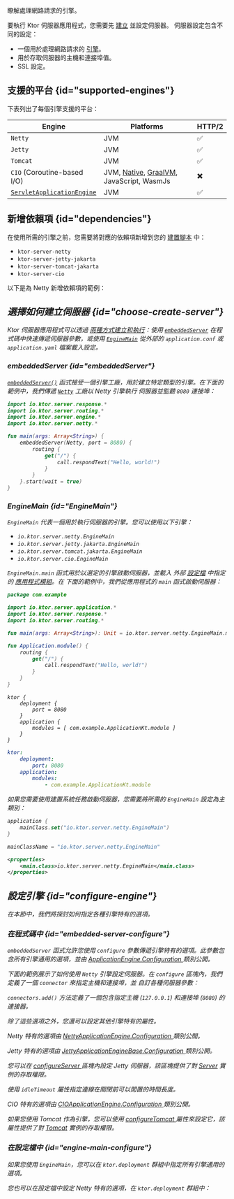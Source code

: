 [//]: # (title: 伺服器引擎)

<show-structure for="chapter" depth="3"/>

<link-summary>
瞭解處理網路請求的引擎。
</link-summary>

要執行 Ktor 伺服器應用程式，您需要先 [建立](server-create-and-configure.topic) 並設定伺服器。
伺服器設定包含不同的設定：

- 一個用於處理網路請求的 [引擎](#supported-engines)。
- 用於存取伺服器的主機和連接埠值。
- SSL 設定。

## 支援的平台 {id="supported-engines"}

下表列出了每個引擎支援的平台：

| Engine                                    | Platforms                                                                  | HTTP/2 |
|-------------------------------------------|----------------------------------------------------------------------------|--------|
| `Netty`                                   | JVM                                                                        | ✅      |
| `Jetty`                                   | JVM                                                                        | ✅      |
| `Tomcat`                                  | JVM                                                                        | ✅      |
| `CIO` (Coroutine-based I/O)               | JVM, [Native](server-native.md), [GraalVM](graalvm.md), JavaScript, WasmJs | ✖️     |
| [`ServletApplicationEngine`](server-war.md) | JVM                                                                        | ✅      |

## 新增依賴項 {id="dependencies"}

在使用所需的引擎之前，您需要將對應的依賴項新增到您的 [建置腳本](server-dependencies.topic) 中：

*   `ktor-server-netty`
*   `ktor-server-jetty-jakarta`
*   `ktor-server-tomcat-jakarta`
*   `ktor-server-cio`

以下是為 Netty 新增依賴項的範例：

<var name="artifact_name" value="ktor-server-netty"/>
<Tabs group="languages">
    <TabItem title="Gradle (Kotlin)" group-key="kotlin">
        <code-block lang="Kotlin" code="            implementation(&quot;io.ktor:%artifact_name%:$ktor_version&quot;)"/>
    </TabItem>
    <TabItem title="Gradle (Groovy)" group-key="groovy">
        <code-block lang="Groovy" code="            implementation &quot;io.ktor:%artifact_name%:$ktor_version&quot;"/>
    </TabItem>
    <TabItem title="Maven" group-key="maven">
        <code-block lang="XML" code="            &lt;dependency&gt;&#10;                &lt;groupId&gt;io.ktor&lt;/groupId&gt;&#10;                &lt;artifactId&gt;%artifact_name%-jvm&lt;/artifactId&gt;&#10;                &lt;version&gt;${ktor_version}&lt;/version&gt;&#10;            &lt;/dependency&gt;"/>
    </TabItem>
</Tabs>

## 選擇如何建立伺服器 {id="choose-create-server"}

Ktor 伺服器應用程式可以透過 [兩種方式建立和執行](server-create-and-configure.topic#embedded)：使用
[`embeddedServer`](#embeddedServer) 在程式碼中快速傳遞伺服器參數，或使用 [`EngineMain`](#EngineMain) 從外部的 `application.conf` 或 `application.yaml` 檔案載入設定。

### embeddedServer {id="embeddedServer"}

[`embeddedServer()`](https://api.ktor.io/ktor-server/ktor-server-core/io.ktor.server.engine/embedded-server.html)
函式接受一個引擎工廠，用於建立特定類型的引擎。在下面的範例中，我們傳遞
[`Netty`](https://api.ktor.io/ktor-server/ktor-server-netty/io.ktor.server.netty/-netty/index.html) 工廠以 Netty 引擎執行
伺服器並監聽 `8080` 連接埠：

```kotlin
import io.ktor.server.response.*
import io.ktor.server.routing.*
import io.ktor.server.engine.*
import io.ktor.server.netty.*

fun main(args: Array<String>) {
    embeddedServer(Netty, port = 8080) {
        routing {
            get("/") {
                call.respondText("Hello, world!")
            }
        }
    }.start(wait = true)
}
```

### EngineMain {id="EngineMain"}

`EngineMain` 代表一個用於執行伺服器的引擎。您可以使用以下引擎：

*   `io.ktor.server.netty.EngineMain`
*   `io.ktor.server.jetty.jakarta.EngineMain`
*   `io.ktor.server.tomcat.jakarta.EngineMain`
*   `io.ktor.server.cio.EngineMain`

`EngineMain.main` 函式用於以選定的引擎啟動伺服器，並載入
外部 [設定檔](server-configuration-file.topic) 中指定的 [應用程式模組](server-modules.md)。在
下面的範例中，我們從應用程式的 `main` 函式啟動伺服器：

<Tabs>
<TabItem title="Application.kt">

```kotlin
package com.example

import io.ktor.server.application.*
import io.ktor.server.response.*
import io.ktor.server.routing.*

fun main(args: Array<String>): Unit = io.ktor.server.netty.EngineMain.main(args)

fun Application.module() {
    routing {
        get("/") {
            call.respondText("Hello, world!")
        }
    }
}

```

</TabItem>

<TabItem title="application.conf">

```shell
ktor {
    deployment {
        port = 8080
    }
    application {
        modules = [ com.example.ApplicationKt.module ]
    }
}
```

</TabItem>

<TabItem title="application.yaml">

```yaml
ktor:
    deployment:
        port: 8080
    application:
        modules:
            - com.example.ApplicationKt.module
```

</TabItem>
</Tabs>

如果您需要使用建置系統任務啟動伺服器，您需要將所需的 `EngineMain` 設定為主類別：

<Tabs group="languages" id="main-class-set-engine-main">
<TabItem title="Gradle (Kotlin)" group-key="kotlin">

```kotlin
application {
    mainClass.set("io.ktor.server.netty.EngineMain")
}
```

</TabItem>
<TabItem title="Gradle (Groovy)" group-key="groovy">

```groovy
mainClassName = "io.ktor.server.netty.EngineMain"
```

</TabItem>
<TabItem title="Maven" group-key="maven">

```xml
<properties>
    <main.class>io.ktor.server.netty.EngineMain</main.class>
</properties>
```

</TabItem>
</Tabs>

## 設定引擎 {id="configure-engine"}

在本節中，我們將探討如何指定各種引擎特有的選項。

### 在程式碼中 {id="embedded-server-configure"}

<p>
    <code>embeddedServer</code> 函式允許您使用 <code>configure</code> 參數傳遞引擎特有的選項。此參數包含所有引擎通用的選項，並由
    <a href="https://api.ktor.io/ktor-server/ktor-server-core/io.ktor.server.engine/-application-engine/-configuration/index.html">
        ApplicationEngine.Configuration
    </a>
    類別公開。
</p>
<p>
    下面的範例展示了如何使用 <code>Netty</code> 引擎設定伺服器。在 <code>configure</code> 區塊內，我們定義了一個 <code>connector</code> 來指定主機和連接埠，並
    自訂各種伺服器參數：
</p>
<code-block lang="kotlin" code="import io.ktor.server.response.*&#10;import io.ktor.server.routing.*&#10;import io.ktor.server.engine.*&#10;import io.ktor.server.netty.*&#10;&#10;fun main(args: Array&lt;String&gt;) {&#10;    embeddedServer(Netty, configure = {&#10;        connectors.add(EngineConnectorBuilder().apply {&#10;            host = &quot;127.0.0.1&quot;&#10;            port = 8080&#10;        })&#10;        connectionGroupSize = 2&#10;        workerGroupSize = 5&#10;        callGroupSize = 10&#10;        shutdownGracePeriod = 2000&#10;        shutdownTimeout = 3000&#10;    }) {&#10;        routing {&#10;            get(&quot;/&quot;) {&#10;                call.respondText(&quot;Hello, world!&quot;)&#10;            }&#10;        }&#10;    }.start(wait = true)&#10;}"/>
<p>
    <code>connectors.add()</code> 方法定義了一個包含指定主機
    (<code>127.0.0.1</code>)
    和連接埠 (<code>8080</code>) 的連接器。
</p>
<p>除了這些選項之外，您還可以設定其他引擎特有的屬性。</p>
<chapter title="Netty" id="netty-code">
    <p>
        Netty 特有的選項由
        <a href="https://api.ktor.io/ktor-server/ktor-server-netty/io.ktor.server.netty/-netty-application-engine/-configuration/index.html">
            NettyApplicationEngine.Configuration
        </a>
        類別公開。
    </p>
    <code-block lang="kotlin" code="        import io.ktor.server.engine.*&#10;        import io.ktor.server.netty.*&#10;&#10;        fun main() {&#10;            embeddedServer(Netty, configure = {&#10;                requestQueueLimit = 16&#10;                shareWorkGroup = false&#10;                configureBootstrap = {&#10;                    // ...&#10;                }&#10;                responseWriteTimeoutSeconds = 10&#10;            }) {&#10;                // ...&#10;            }.start(true)&#10;        }"/>
</chapter>
<chapter title="Jetty" id="jetty-code">
    <p>
        Jetty 特有的選項由
        <a href="https://api.ktor.io/ktor-server/ktor-server-jetty-jakarta/io.ktor.server.jetty.jakarta/-jetty-application-engine-base/-configuration/index.html">
            JettyApplicationEngineBase.Configuration
        </a>
        類別公開。
    </p>
    <p>您可以在
        <a href="https://api.ktor.io/ktor-server/ktor-server-jetty-jakarta/io.ktor.server.jetty.jakarta/-jetty-application-engine-base/-configuration/configure-server.html">
            configureServer
        </a>
        區塊內設定 Jetty 伺服器，該區塊提供了對
        <a href="https://www.eclipse.org/jetty/javadoc/jetty-11/org/eclipse/jetty/server/Server.html">Server</a>
        實例的存取權限。
    </p>
    <p>
        使用 <code>idleTimeout</code> 屬性指定連線在關閉前可以閒置的時間長度。
    </p>
    <code-block lang="kotlin" code="        import io.ktor.server.engine.*&#10;        import io.ktor.server.jetty.jakarta.*&#10;&#10;        fun main() {&#10;            embeddedServer(Jetty, configure = {&#10;                configureServer = { // this: Server -&amp;gt;&#10;                    // ...&#10;                }&#10;                idleTimeout = 30.seconds&#10;            }) {&#10;                // ...&#10;            }.start(true)&#10;        }"/>
</chapter>
<chapter title="CIO" id="cio-code">
    <p>CIO 特有的選項由
        <a href="https://api.ktor.io/ktor-server/ktor-server-cio/io.ktor.server.cio/-c-i-o-application-engine/-configuration/index.html">
            CIOApplicationEngine.Configuration
        </a>
        類別公開。
    </p>
    <code-block lang="kotlin" code="        import io.ktor.server.engine.*&#10;        import io.ktor.server.cio.*&#10;&#10;        fun main() {&#10;            embeddedServer(CIO, configure = {&#10;                connectionIdleTimeoutSeconds = 45&#10;            }) {&#10;                // ...&#10;            }.start(true)&#10;        }"/>
</chapter>
<chapter title="Tomcat" id="tomcat-code">
    <p>如果您使用 Tomcat 作為引擎，您可以使用
        <a href="https://api.ktor.io/ktor-server/ktor-server-tomcat-jakarta/io.ktor.server.tomcat.jakarta/-tomcat-application-engine/-configuration/configure-tomcat.html">
            configureTomcat
        </a>
        屬性來設定它，該屬性提供了對
        <a href="https://tomcat.apache.org/tomcat-10.1-doc/api/org/apache/catalina/startup/Tomcat.html">Tomcat</a>
        實例的存取權限。
    </p>
    <code-block lang="kotlin" code="        import io.ktor.server.engine.*&#10;        import io.ktor.server.tomcat.jakarta.*&#10;&#10;        fun main() {&#10;            embeddedServer(Tomcat, configure = {&#10;                configureTomcat = { // this: Tomcat -&amp;gt;&#10;                    // ...&#10;                }&#10;            }) {&#10;                // ...&#10;            }.start(true)&#10;        }"/>
</chapter>

### 在設定檔中 {id="engine-main-configure"}

<p>
    如果您使用 <code>EngineMain</code>，您可以在 <code>ktor.deployment</code> 群組中指定所有引擎通用的選項。
</p>
<Tabs group="config">
    <TabItem title="application.conf" group-key="hocon" id="engine-main-conf">
        <code-block lang="shell" code="            ktor {&#10;                deployment {&#10;                    connectionGroupSize = 2&#10;                    workerGroupSize = 5&#10;                    callGroupSize = 10&#10;                    shutdownGracePeriod = 2000&#10;                    shutdownTimeout = 3000&#10;                }&#10;            }"/>
    </TabItem>
    <TabItem title="application.yaml" group-key="yaml" id="engine-main-yaml">
        <code-block lang="yaml" code="           ktor:&#10;               deployment:&#10;                   connectionGroupSize: 2&#10;                   workerGroupSize: 5&#10;                   callGroupSize: 10&#10;                   shutdownGracePeriod: 2000&#10;                   shutdownTimeout: 3000"/>
    </TabItem>
</Tabs>
<chapter title="Netty" id="netty-file">
    <p>
        您也可以在設定檔中設定 Netty 特有的選項，在 <code>ktor.deployment</code> 群組中：
    </p>
    <Tabs group="config">
        <TabItem title="application.conf" group-key="hocon" id="application-conf-1">
            <code-block lang="shell" code="               ktor {&#10;                   deployment {&#10;                       maxInitialLineLength = 2048&#10;                       maxHeaderSize = 1024&#10;                       maxChunkSize = 42&#10;                   }&#10;               }"/>
        </TabItem>
        <TabItem title="application.yaml" group-key="yaml" id="application-yaml-1">
            <code-block lang="yaml" code="               ktor:&#10;                   deployment:&#10;                       maxInitialLineLength: 2048&#10;                       maxHeaderSize: 1024&#10;                       maxChunkSize: 42"/>
        </TabItem>
    </Tabs>
</chapter>